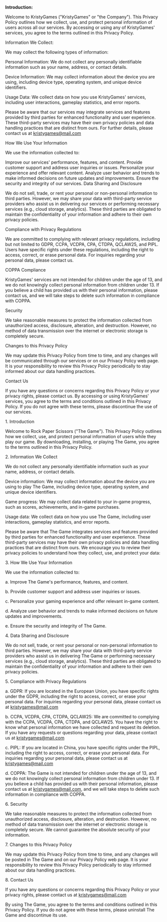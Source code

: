 <b>Introduction:</b>

Welcome to KristyGames ("KristyGames" or "the Company"). This Privacy Policy outlines how we collect, use, and protect personal information of users across all our services. By accessing or using any of KristyGames' services, you agree to the terms outlined in this Privacy Policy.

Information We Collect:

We may collect the following types of information:

Personal Information: We do not collect any personally identifiable information such as your name, address, or contact details.

Device Information: We may collect information about the device you are using, including device type, operating system, and unique device identifiers.

Usage Data: We collect data on how you use KristyGames' services, including user interactions, gameplay statistics, and error reports.

Please be aware that our services may integrate services and features provided by third parties for enhanced functionality and user experience. These third-party services may have their own privacy policies and data handling practices that are distinct from ours. For further details, please contact us at [kristygames@mail.com](mailto:kristygames@mail.com)

How We Use Your Information

We use the information collected to:

Improve our services' performance, features, and content.
Provide customer support and address user inquiries or issues.
Personalize your experience and offer relevant content.
Analyze user behavior and trends to make informed decisions on future updates and improvements.
Ensure the security and integrity of our services.
Data Sharing and Disclosure

We do not sell, trade, or rent your personal or non-personal information to third parties. However, we may share your data with third-party service providers who assist us in delivering our services or performing necessary services (e.g., cloud storage, analytics). These third parties are obligated to maintain the confidentiality of your information and adhere to their own privacy policies.

Compliance with Privacy Regulations

We are committed to complying with relevant privacy regulations, including but not limited to GDPR, CCPA, VCDPA, CPA, CTDPA, QCLAW25, and PIPL. Users have specific rights under these regulations, including the right to access, correct, or erase personal data. For inquiries regarding your personal data, please contact us.

COPPA Compliance

KristyGames' services are not intended for children under the age of 13, and we do not knowingly collect personal information from children under 13. If you believe a child has provided us with their personal information, please contact us, and we will take steps to delete such information in compliance with COPPA.

Security

We take reasonable measures to protect the information collected from unauthorized access, disclosure, alteration, and destruction. However, no method of data transmission over the internet or electronic storage is completely secure.

Changes to this Privacy Policy

We may update this Privacy Policy from time to time, and any changes will be communicated through our services or on our Privacy Policy web page. It is your responsibility to review this Privacy Policy periodically to stay informed about our data handling practices.

Contact Us

If you have any questions or concerns regarding this Privacy Policy or your privacy rights, please contact us. By accessing or using KristyGames' services, you agree to the terms and conditions outlined in this Privacy Policy. If you do not agree with these terms, please discontinue the use of our services.

1\. Introduction

Welcome to Rock Paper Scissors ("The Game"). This Privacy Policy outlines how we collect, use, and protect personal information of users while they play our game. By downloading, installing, or playing The Game, you agree to the terms outlined in this Privacy Policy.

2\. Information We Collect

We do not collect any personally identifiable information such as your name, address, or contact details.

Device information: We may collect information about the device you are using to play The Game, including device type, operating system, and unique device identifiers.

Game progress: We may collect data related to your in-game progress, such as scores, achievements, and in-game purchases.

Usage data: We collect data on how you use The Game, including user interactions, gameplay statistics, and error reports.

Please be aware that The Game integrates services and features provided by third parties for enhanced functionality and user experience. These third-party services may have their own privacy policies and data handling practices that are distinct from ours. We encourage you to review their privacy policies to understand how they collect, use, and protect your data:

3\. How We Use Your Information

We use the information collected to:

a. Improve The Game's performance, features, and content.

b. Provide customer support and address user inquiries or issues.

c. Personalize your gaming experience and offer relevant in-game content.

d. Analyze user behavior and trends to make informed decisions on future updates and improvements.

e. Ensure the security and integrity of The Game.

4\. Data Sharing and Disclosure

We do not sell, trade, or rent your personal or non-personal information to third parties. However, we may share your data with third-party service providers who assist us in delivering The Game or performing necessary services (e.g., cloud storage, analytics). These third parties are obligated to maintain the confidentiality of your information and adhere to their own privacy policies.

5\. Compliance with Privacy Regulations

a. GDPR: If you are located in the European Union, you have specific rights under the GDPR, including the right to access, correct, or erase your personal data. For inquiries regarding your personal data, please contact us at [kristygames@mail.com](mailto:kristygames@mail.com)

b. CCPA, VCDPA, CPA, CTDPA, QCLAW25: We are committed to complying with the CCPA, VCDPA, CPA, CTDPA, and QCLAW25. You have the right to know what personal information we have collected and request its deletion. If you have any requests or questions regarding your data, please contact us at [kristygames@mail.com](mailto:kristygames@mail.com)

c. PIPL: If you are located in China, you have specific rights under the PIPL, including the right to access, correct, or erase your personal data. For inquiries regarding your personal data, please contact us at [kristygames@mail.com](mailto:kristygames@mail.com)

d. COPPA: The Game is not intended for children under the age of 13, and we do not knowingly collect personal information from children under 13. If you believe a child has provided us with their personal information, please contact us at [kristygames@mail.com](mailto:kristygames@mail.com), and we will take steps to delete such information in compliance with COPPA.

6\. Security

We take reasonable measures to protect the information collected from unauthorized access, disclosure, alteration, and destruction. However, no method of data transmission over the internet or electronic storage is completely secure. We cannot guarantee the absolute security of your information.

7\. Changes to this Privacy Policy

We may update this Privacy Policy from time to time, and any changes will be posted in The Game and on our Privacy Policy web page. It is your responsibility to review this Privacy Policy periodically to stay informed about our data handling practices.

8\. Contact Us

If you have any questions or concerns regarding this Privacy Policy or your privacy rights, please contact us at [kristygames@mail.com](mailto:kristygames@mail.com)

By using The Game, you agree to the terms and conditions outlined in this Privacy Policy. If you do not agree with these terms, please uninstall The Game and discontinue its use.